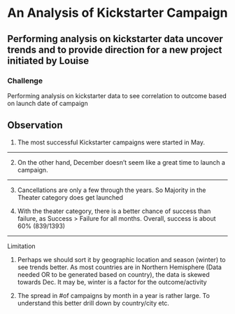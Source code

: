 # An Analysis of Kickstarter Campaign
Performing analysis on kickstarter data uncover trends and to provide direction for a new project initiated by Louise
---
### Challenge
Performing analysis on kickstarter data to see correlation to outcome based on launch date of campaign 

Observation
---
1. The most successful Kickstarter campaigns were started in May. 
---
2. On the other hand, December  doesn’t seem like a great time to launch a campaign. 
---
3. Cancellations are only a few through the years. So Majority in the Theater category does get launched

4. With the theater category, there is a better chance of success than failure, as Success > Failure for all months. Overall, success is about 60% (839/1393)

---
Limitation
1. Perhaps we should sort it by geographic location and season (winter) to see trends better. As most countries are in Northern Hemisphere (Data needed OR  to be generated based on country), the data is skewed towards Dec. It may be, winter is a factor for the outcome/activity

2. The spread in #of campaigns by month in a year is rather large. To understand this better drill down by country/city etc. 
